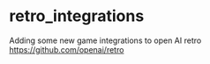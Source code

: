 # retro_integrations  
Adding some new game integrations to open AI retro  
https://github.com/openai/retro  